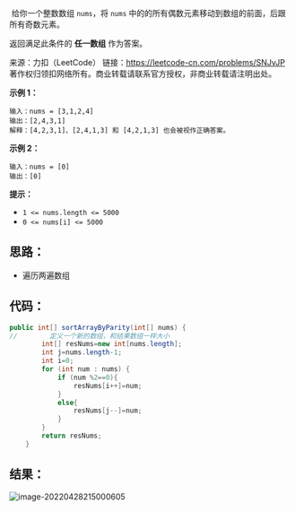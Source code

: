 ​     给你一个整数数组 `nums`，将 `nums` 中的的所有偶数元素移动到数组的前面，后跟所有奇数元素。

返回满足此条件的 **任一数组** 作为答案。



来源：力扣（LeetCode） 链接：https://leetcode-cn.com/problems/SNJvJP 著作权归领扣网络所有。商业转载请联系官方授权，非商业转载请注明出处。

<!--more-->

**示例 1：**

```
输入：nums = [3,1,2,4]
输出：[2,4,3,1]
解释：[4,2,3,1]、[2,4,1,3] 和 [4,2,1,3] 也会被视作正确答案。
```

**示例 2：**

```
输入：nums = [0]
输出：[0]
```

 

**提示：**

- `1 <= nums.length <= 5000`
- `0 <= nums[i] <= 5000`

## 思路：

- 遍历两遍数组

## 代码：

```java
public int[] sortArrayByParity(int[] nums) {
//        定义一个新的数组，和结果数组一样大小
        int[] resNums=new int[nums.length];
        int j=nums.length-1;
        int i=0;
        for (int num : nums) {
            if (num %2==0){
                resNums[i++]=num;
            }
            else{
                resNums[j--]=num;
            }
        }
        return resNums;
    }
```

## 结果：

![image-20220428215000605](https://misteryliu.oss-cn-beijing.aliyuncs.com/image/image-20220428215000605.png)